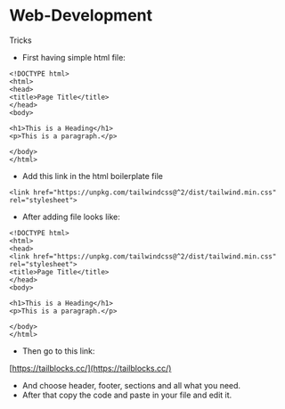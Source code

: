 # Web-Development

Tricks
- First having simple html file:
```
<!DOCTYPE html>
<html>
<head>
<title>Page Title</title>
</head>
<body>

<h1>This is a Heading</h1>
<p>This is a paragraph.</p>

</body>
</html>
```
- Add this link in the html boilerplate file[](https://tailwindcss.com/docs/installation)
```
<link href="https://unpkg.com/tailwindcss@^2/dist/tailwind.min.css" rel="stylesheet">
```

- After adding file looks like:

```
<!DOCTYPE html>
<html>
<head>
<link href="https://unpkg.com/tailwindcss@^2/dist/tailwind.min.css" rel="stylesheet">
<title>Page Title</title>
</head>
<body>

<h1>This is a Heading</h1>
<p>This is a paragraph.</p>

</body>
</html>
```

- Then go to this link:

[https://tailblocks.cc/](https://tailblocks.cc/)

- And choose header, footer, sections and all what you need.
- After that copy the code and paste in your file and edit it.
